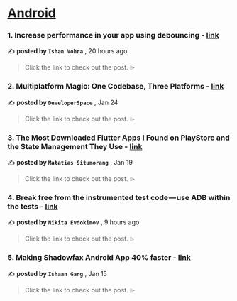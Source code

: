
<h1><a href=https://medium.com/tag/android/recommended target="_blank" rel="noopener noreferrer">Android</a></h1>
<h3>1. Increase performance in your app using debouncing - <a href=https://medium.com/towardsdev/increase-performance-in-your-app-using-debouncing-0cdb29023f82?source=tag_recommended_feed---------0-84----------android----------86e7e9dd_9dcc_4ede_84e8_14d6d2065ad2------- target="_blank" rel="noopener noreferrer">link</a></h3>

✍️ **posted by `Ishan Vohra`** <date> , 20 hours ago</date>

<blockquote>Click the link to check out the post. ⌲</blockquote>

<h3>2. Multiplatform Magic: One Codebase, Three Platforms - <a href=https://medium.com/proandroiddev/exploring-firebase-authentication-in-compose-multiplatform-8a662a30ec8e?source=tag_recommended_feed---------1-107----------android----------86e7e9dd_9dcc_4ede_84e8_14d6d2065ad2------- target="_blank" rel="noopener noreferrer">link</a></h3>

✍️ **posted by `DeveloperSpace`** <date> , Jan 24</date>

<blockquote>Click the link to check out the post. ⌲</blockquote>

<h3>3. The Most Downloaded Flutter Apps I Found on PlayStore and the State Management They Use - <a href=https://medium.com/gitconnected/the-most-downloaded-flutter-apps-i-found-on-playstore-and-the-state-management-they-use-f77f61b6195e?source=tag_recommended_feed---------2-85----------android----------86e7e9dd_9dcc_4ede_84e8_14d6d2065ad2------- target="_blank" rel="noopener noreferrer">link</a></h3>

✍️ **posted by `Matatias Situmorang`** <date> , Jan 19</date>

<blockquote>Click the link to check out the post. ⌲</blockquote>

<h3>4. Break free from the instrumented test code — use ADB within the tests - <a href=https://medium.com/kasperskymedia/break-free-from-the-instrumented-test-code-use-adb-within-the-tests-5d33dc296a71?source=tag_recommended_feed---------3-84----------android----------86e7e9dd_9dcc_4ede_84e8_14d6d2065ad2------- target="_blank" rel="noopener noreferrer">link</a></h3>

✍️ **posted by `Nikita Evdokimov`** <date> , 9 hours ago</date>

<blockquote>Click the link to check out the post. ⌲</blockquote>

<h3>5. Making Shadowfax Android App 40% faster - <a href=https://medium.com/shadowfax-newsroom/making-shadowfax-android-app-40-faster-995cd36b6e5e?source=tag_recommended_feed---------4-107----------android----------86e7e9dd_9dcc_4ede_84e8_14d6d2065ad2------- target="_blank" rel="noopener noreferrer">link</a></h3>

✍️ **posted by `Ishaan Garg`** <date> , Jan 15</date>

<blockquote>Click the link to check out the post. ⌲</blockquote>

